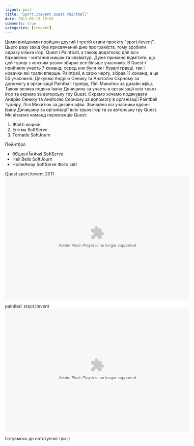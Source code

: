 ```yaml
---
layout: post
title: "Sport.itevent Quest Paintball"
date: 2011-09-13 19:09
comments: true
categories: [itevent]
---
```


Цими вихідними пройшли другий і третій етапи проекту "sport.itevent". Цього разу захід був присвячений дню програміста, тому зробили одразу кілька ігор: Quest і Paintball, а також додатково для всіх бажаючих - метання мишок та клавіатур. Дуже приємно відмітити, що цей турнір з кожним разом збирає все більше учасників. В Quest-і прийняло участь 7 команд, серед них були як і бувалі гравці, так і новачки які грали вперше. Paintball, в свою чергу, зібрав 11 команд, а це 55 учасників.
Дякуємо Андрію Сенику та Анатолію Сєрному за допомогу в організації Paintball турніру, Лілі Микитюк за дизайн афіш. Також велика подяка Івану Дячишину за участь в організації всіх трьох ігор та окремо за авторську гру Quest. Окремо хочемо подякувати Андрію Сенику та Анатолію Сєрному за допомогу в організації Paintball турніру, Лілі Микитюк за дизайн афіш. Звичайно всі учасники вдячні Івану Дячишину за організації всіх трьох ігор та за авторську гру Quest.
Ми вітаємо команд переможців
Quest:
<ol>
<li>Жовті коцики</li>
<li>Енігма SoftServe</li>
<li>Tornado SoftJourn</li>
</ol>

Пейнтбол
- бЄшені ЇжАчкі SoftServe
- Hell Bells SoftJourn
- HomeAway SoftServe
Фото звіт

Quest sport.itevent 2011
<embed flashvars="host=picasaweb.google.com&amp;hl=en_GB&amp;feat=flashalbum&amp;RGB=0x000000&amp;feed=https%3A%2F%2Fpicasaweb.google.com%2Fdata%2Ffeed%2Fapi%2Fuser%2Fgrishaster%2Falbumid%2F5651454700771619425%3Falt%3Drss%26kind%3Dphoto%26hl%3Den_GB" height="400" pluginspage="http://www.macromedia.com/go/getflashplayer" src="https://picasaweb.google.com/s/c/bin/slideshow.swf" type="application/x-shockwave-flash" width="600"></embed>

paintball srpot.itevent
<embed flashvars="host=picasaweb.google.com&amp;hl=en_GB&amp;feat=flashalbum&amp;RGB=0x000000&amp;feed=https%3A%2F%2Fpicasaweb.google.com%2Fdata%2Ffeed%2Fapi%2Fuser%2Fgrishaster%2Falbumid%2F5651410472176670977%3Falt%3Drss%26kind%3Dphoto%26hl%3Den_GB" height="400" pluginspage="http://www.macromedia.com/go/getflashplayer" src="https://picasaweb.google.com/s/c/bin/slideshow.swf" type="application/x-shockwave-flash" width="600"></embed>

Готуємось до натступної гри :)
